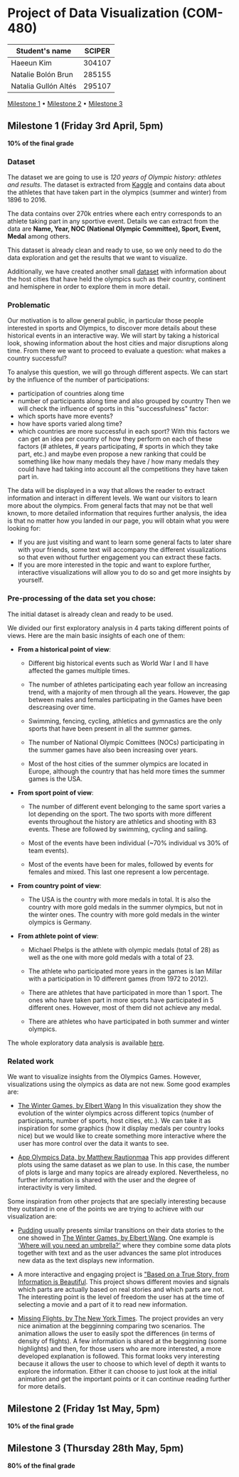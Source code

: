 # Project of Data Visualization (COM-480)

| Student's name | SCIPER |
| -------------- | ------ |
| Haeeun Kim|304107 |
| Natalie Bolón Brun|285155 |
| Natalia Gullón Altés|295107 |

[Milestone 1](#milestone-1-friday-3rd-april-5pm) • [Milestone 2](#milestone-2-friday-1st-may-5pm) • [Milestone 3](#milestone-3-thursday-28th-may-5pm)

## Milestone 1 (Friday 3rd April, 5pm)

**10% of the final grade**

### Dataset

The dataset we are going to use is *120 years of Olympic history: athletes and results*. The dataset is extracted from  [Kaggle](https://www.kaggle.com/heesoo37/120-years-of-olympic-history-athletes-and-results) and contains data about the athletes that have taken part in the olympics (summer and winter) from 1896 to 2016. 

The data contains over 270k entries where each entry corresponds to an athlete taking part in any sportive event. Details we can extract from the data are **Name, Year, NOC (National Olympic Committee), Sport, Event, Medal** among others. 

This dataset is already clean and ready to use, so we only need to do the data exploration and get the results that we want to visualize.

Additionally, we have created another small [dataset](data/host_cities.csv) with information about the host cities that have held the olympics such as their country, continent and hemisphere in order to explore them in more detail.

### Problematic

Our motivation is to allow general public, in particular those people interested in sports and Olympics, to discover more details about these historical events in an interactive way. We will start by taking a historical look, showing information about the host cities and major disruptions along time. From there we want to proceed to evaluate a question: what makes a country successful? 

To analyse this question, we will go through different aspects. We can start by the influence of the number of participations: 
* participation of countries along time
* number of participants along time and also grouped by country
Then we will check the influence of sports in this "successfulness" factor:
* which sports have more events?
* how have sports varied along time? 
* which countries are more successful in each sport?
With this factors we can get an idea per country of how they perform on each of these factors (# athletes, # years participating, # sports in which they take part, etc.) and maybe even propose a new ranking that could be something like how many medals they have / how many medals they could have had taking into account all the competitions they have taken part in.

The data will be displayed in a way that allows the reader to extract information and interact in different levels. We want our visitors to learn more about the olympics. From general facts that may not be that well known, to more detailed information that requires further analysis, the idea is that no matter how you landed in our page, you will obtain what you were looking for:

*	If you are just visiting and want to learn some general facts to later share with your friends, some text will accompany the different visualizations so that even without further engagement you can extract these facts.
*	If you are more interested in the topic and want to explore further, interactive visualizations will allow you to do so and get more insights by yourself.


### Pre-processing of the data set you chose:

The initial dataset is already clean and ready to be used. 

We divided our first exploratory analysis in 4 parts taking different points of views. Here are the main basic insights of each one of them:

* **From a historical point of view**:

  * Different big historical events such as World War I and II have affected the games multiple times.
  
  * The number of athletes participating each year follow an increasing trend, with a majority of men through all the years. However, the gap between males and females participating in the Games have been descreasing over time. 
  
  * Swimming, fencing, cycling, athletics and gymnastics are the only sports that have been present in all the summer games.

  * The number of National Olympic Comittees (NOCs) participating in the summer games have also been increasing over years. 
  
  * Most of the host cities of the summer olympics are located in Europe, although the country that has held more times the summer games is the USA.
  
* **From sport point of view**:

  * The number of different event belonging to the same sport varies a lot depending on the sport. The two sports with more different events throughout the history are athletics and shooting with 83 events. These are followed by swimming, cycling and sailing. 
  
  * Most of the events have been individual (~70% individual vs 30% of team events).
  
  * Most of the events have been for males, followed by events for females and mixed. This last one represent a low percentage. 
  
* **From country point of view**:

  * The USA is the country with more medals in total. It is also the country with more gold medals in the summer olympics, but not in the winter ones. The country with more gold medals in the winter olympics is Germany. 
  
* **From athlete point of view**:

  * Michael Phelps is the athlete with olympic medals (total of 28) as well as the one with more gold medals with a total of 23.
  
  * The athlete who participated more years in the games is Ian Millar with a participation in 10 different games (from 1972 to 2012).
  
  * There are athletes that have participated in more than 1 sport. The ones who have taken part in more sports have participated in 5 different ones. However, most of them did not achieve any medal.
  
  * There are athletes who have participated in both summer and winter olympics.
  
The whole exploratory data analysis is available [here](data_exploration.ipynb).


### Related work

We want to visualize insights from the Olympics Games. However, visualizations using the olympics as data are not new. Some good examples are:

* [The Winter Games, by Elbert Wang](https://www.dremio.com/the-winter-olympics/)
In this visualization they show the evolution of the winter olympics across different topics (number of participants, number of sports, host cities, etc.). We can take it as inspiration for some graphics (how it display medals per country looks nice) but we would like to create something more interactive where the user has more control over the data it wants to see. 

* [App Olympics Data, by Matthew Rautionmaa](https://matthewrautionmaa.shinyapps.io/Olympic_Shiny/) 
This app provides different plots using the same dataset as we plan to use. In this case, the number of plots is large and many topics are already explored. Nevertheless, no further information is shared with the user and the degree of interactivity is very limited. 

Some inspiration from other projects that are specially interesting because they outstand in one of the points we are trying to achieve with our visualization are: 

* [Pudding](https://pudding.cool/) usually presents similar transitions on their data stories to the one showed in [The Winter Games, by Elbert Wang](The-Winter-Games,-by-Elbert-Wang). One example is ['Where will you need an umbrella?'](https://pudding.cool/2020/02/rain/) where they combine some data plots together with text and as the user advances the same plot introduces new data as the text displays new information. 

* A more interactive and engaging project is ["Based on a True Story, from Information is Beautiful](https://informationisbeautiful.net/visualizations/based-on-a-true-true-story/). This project shows different movies and signals which parts are actually based on real stories and which parts are not. The interesting point is the level of freedom the user has at the time of selecting a movie and a part of it to read new information. 

* [Missing Flights, by The New York Times](https://www.nytimes.com/interactive/2020/02/21/business/coronavirus-airline-travel.html). The project provides an very nice animation at the begginning comparing two scenarios. The animation allows the user to easily spot the differences (in terms of density of flights). A few information is shared at the begginning (some highlights) and then, for those users who are more interested, a more developed explanation is followed. This format looks very interesting because it allows the user to choose to which level of depth it wants to explore the information. Either it can choose to just look at the initial animation and get the important points or it can continue reading further for more details. 



## Milestone 2 (Friday 1st May, 5pm)

**10% of the final grade**




## Milestone 3 (Thursday 28th May, 5pm)

**80% of the final grade**

